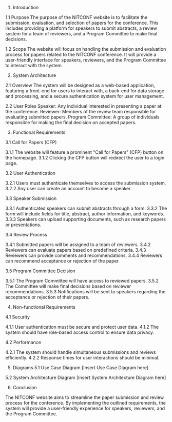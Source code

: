 1. Introduction

1.1 Purpose
The purpose of the NITCONF website is to facilitate the submission, evaluation, and selection of papers for the conference. This includes providing a platform for speakers to submit abstracts, a review system for a team of reviewers, and a Program Committee to make final decisions.

1.2 Scope
The website will focus on handling the submission and evaluation process for papers related to the NITCONF conference. It will provide a user-friendly interface for speakers, reviewers, and the Program Committee to interact with the system.

2. System Architecture
   
2.1 Overview
The system will be designed as a web-based application, featuring a front-end for users to interact with, a back-end for data storage and processing, and a secure authentication system for user management.

2.2 User Roles
Speaker: Any individual interested in presenting a paper at the conference.
Reviewer: Members of the review team responsible for evaluating submitted papers.
Program Committee: A group of individuals responsible for making the final decision on accepted papers.

3. Functional Requirements
   
3.1 Call for Papers (CFP)

3.1.1 The website will feature a prominent "Call for Papers" (CFP) button on the homepage.
3.1.2 Clicking the CFP button will redirect the user to a login page.

3.2 User Authentication

3.2.1 Users must authenticate themselves to access the submission system.
3.2.2 Any user can create an account to become a speaker.

3.3 Speaker Submission

3.3.1 Authenticated speakers can submit abstracts through a form.
3.3.2 The form will include fields for title, abstract, author information, and keywords.
3.3.3 Speakers can upload supporting documents, such as research papers or presentations.

3.4 Review Process

3.4.1 Submitted papers will be assigned to a team of reviewers.
3.4.2 Reviewers can evaluate papers based on predefined criteria.
3.4.3 Reviewers can provide comments and recommendations.
3.4.4 Reviewers can recommend acceptance or rejection of the paper.

3.5 Program Committee Decision

3.5.1 The Program Committee will have access to reviewed papers.
3.5.2 The Committee will make final decisions based on reviewer recommendations.
3.5.3 Notifications will be sent to speakers regarding the acceptance or rejection of their papers.

4. Non-functional Requirements
   
4.1 Security

4.1.1 User authentication must be secure and protect user data.
4.1.2 The system should have role-based access control to ensure data privacy.

4.2 Performance

4.2.1 The system should handle simultaneous submissions and reviews efficiently.
4.2.2 Response times for user interactions should be minimal.




5. Diagrams
5.1 Use Case Diagram
[Insert Use Case Diagram here]

5.2 System Architecture Diagram
[Insert System Architecture Diagram here]

6. Conclusion
   
The NITCONF website aims to streamline the paper submission and review process for the conference. By implementing the outlined requirements, the system will provide a user-friendly experience for speakers, reviewers, and the Program Committee.
